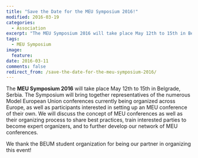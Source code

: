 ```yaml
---
title: "Save the Date for the MEU Symposium 2016!"
modified: 2016-03-19
categories:
  - Association
excerpt: "The MEU Symposium 2016 will take place May 12th to 15th in Belgrade, Serbia."
tags: 
  - MEU Symposium
image:
  feature:
date: 2016-03-11
comments: false
redirect_from: /save-the-date-for-the-meu-symposium-2016/
---
```


The **MEU Symposium 2016** will take place May 12th to 15th in Belgrade, Serbia. The
Symposium will bring together representatives of the numerous Model European
Union conferences currently being organized across Europe, as well as participants
interested in setting up an MEU conference of their own. We will discuss the
concept of MEU conferences as well as their organizing process to share best
practices, train interested parties to become expert organizers, and to further
develop our network of MEU conferences.

We thank the BEUM student organization for being our partner in organizing this event!
